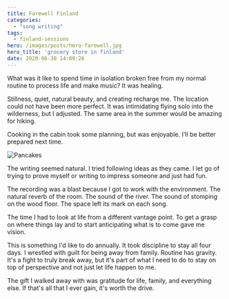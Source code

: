 ```yaml
---
title: Farewell Finland
categories:
  - "song writing"
tags:
  - finland-sessions
hero: /images/posts/hero-farewell.jpg
hero_title: 'grocery store in finland'
date: 2020-06-30 14:09:26
---
```


What was it like to spend time in isolation broken free from my normal routine to process life and make music?  It was healing.  

<!-- more -->

Stillness,  quiet, natural beauty, and creating recharge me.  The location could not have been more perfect. It was intimidating flying solo into the wilderness, but I adjusted.  The same area in the summer would be amazing for hiking.

Cooking in the cabin took some planning, but was enjoyable.  I'll be better prepared next time.

![Pancakes](/images/posts/pancakes.jpg)

The writing seemed natural. I tried following ideas as they came.  I let go of trying to prove myself or writing to impress someone and just had fun.

The recording was a blast because I got to work with the environment.  The natural reverb of the room.  The sound of the river.  The sound of stomping on the wood floor.   The space left its mark on each song.

The time I had to look at life from a different vantage point.  To get a grasp on where things lay and to start anticipating what is to come gave me vision.

This is something I'd like to do annually.  It took discipline to stay all four days.  I wrestled with guilt for being away from family.  Routine has gravity.  It's a fight to truly break away, but it's part of what I need to do to stay on top of perspective and not just let life happen to me.

The gift I walked away with was gratitude for life, family, and everything else.  If that's all that I ever gain, it's worth the drive.
